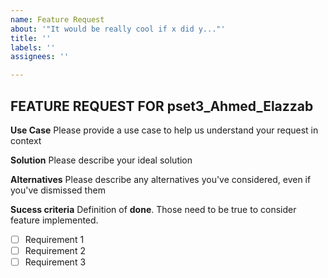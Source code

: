 ```yaml
---
name: Feature Request
about: '"It would be really cool if x did y..."'
title: ''
labels: ''
assignees: ''

---
```

## FEATURE REQUEST FOR pset3_Ahmed_Elazzab

**Use Case**
Please provide a use case to help us understand your request in context

**Solution**
Please describe your ideal solution

**Alternatives**
Please describe any alternatives you've considered, even if you've dismissed them

**Sucess criteria**
Definition of **done**. Those need to be true to consider feature implemented.

- [ ] Requirement 1
- [ ] Requirement 2
- [ ] Requirement 3
